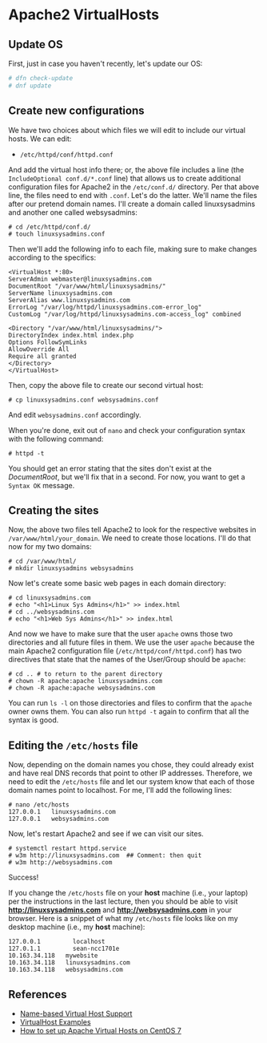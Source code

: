 # Apache2 VirtualHosts

## Update OS

First, just in case you haven't recently, let's update our OS:

```bash
# dfn check-update
# dnf update
```

## Create new configurations

We have two choices about which files we will edit to include our virtual
hosts. We can edit:

- ``/etc/httpd/conf/httpd.conf``

And add the virtual host info there; or, the above file includes a line (the
``IncludeOptional conf.d/*.conf`` line) that allows us to create additional
configuration files for Apache2 in the ``/etc/conf.d/`` directory. Per that
above line, the files need to end with ``.conf``. Let's do the latter. We'll
name the files after our pretend domain names. I'll create a domain called
linuxsysadmins and another one called websysadmins:

```
# cd /etc/httpd/conf.d/
# touch linuxsysadmins.conf
```

Then we'll add the following info to each file, making sure to make changes
according to the specifics:

```
<VirtualHost *:80>
ServerAdmin webmaster@linuxsysadmins.com
DocumentRoot "/var/www/html/linuxsysadmins/"
ServerName linuxsysadmins.com
ServerAlias www.linuxsysadmins.com
ErrorLog "/var/log/httpd/linuxsysadmins.com-error_log"
CustomLog "/var/log/httpd/linuxsysadmins.com-access_log" combined

<Directory "/var/www/html/linuxsysadmins/">
DirectoryIndex index.html index.php
Options FollowSymLinks
AllowOverride All
Require all granted
</Directory>
</VirtualHost>
```

Then, copy the above file to create our second virtual host:

```
# cp linuxsysadmins.conf websysadmins.conf
```

And edit ``websysadmins.conf`` accordingly.

When you're done, exit out of ``nano`` and check your configuration syntax with
the following command:

```
# httpd -t
```

You should get an error stating that the sites don't exist at the
*DocumentRoot*, but we'll fix that in a second. For now, you want to get a
``Syntax OK`` message.

## Creating the sites

Now, the above two files tell Apache2 to look for the respective websites in
``/var/www/html/your_domain``. We need to create those locations. I'll do that
now for my two domains:

```
# cd /var/www/html/
# mkdir linuxsysadmins websysadmins
```

Now let's create some basic web pages in each domain directory:

```
# cd linuxsysadmins.com
# echo "<h1>Linux Sys Admins</h1>" >> index.html
# cd ../websysadmins.com
# echo "<h1>Web Sys Admins</h1>" >> index.html
```

And now we have to make sure that the user ``apache`` owns those two
directories and all future files in them. We use the user ``apache`` because
the main Apache2 configuration file (``/etc/httpd/conf/httpd.conf``) has two
directives that state that the names of the User/Group should be ``apache``:

```
# cd .. # to return to the parent directory
# chown -R apache:apache linuxsysadmins.com
# chown -R apache:apache websysadmins.com
```

You can run ``ls -l`` on those directories and files to confirm that the
``apache`` owner owns them. You can also run ``httpd -t`` again to confirm that
all the syntax is good.

## Editing the ``/etc/hosts`` file

Now, depending on the domain names you chose, they could already exist and have
real DNS records that point to other IP addresses. Therefore, we need to edit
the ``/etc/hosts`` file and let our system know that each of those domain names
point to localhost. For me, I'll add the following lines:

```
# nano /etc/hosts
127.0.0.1   linuxsysadmins.com
127.0.0.1   websysadmins.com
```

Now, let's restart Apache2 and see if we can visit our sites.

```
# systemctl restart httpd.service
# w3m http://linuxsysadmins.com  ## Comment: then quit
# w3m http://websysadmins.com
```

Success!

If you change the ``/etc/hosts`` file on your **host** machine (i.e., your
laptop) per the instructions in the last lecture, then you should be able to
visit **http://linuxsysadmins.com** and **http://websysadmins.com** in your
browser. Here is a snippet of what my ``/etc/hosts`` file looks like on my
desktop machine (i.e., my **host** machine):

```
127.0.0.1	      localhost
127.0.1.1	      sean-ncc1701e
10.163.34.118   mywebsite
10.163.34.118   linuxsysadmins.com
10.163.34.118   websysadmins.com
```

## References

- [Name-based Virtual Host Support][1]
- [VirtualHost Examples][3]
- [How to set up Apache Virtual Hosts on CentOS 7][2]

[1]:https://httpd.apache.org/docs/2.2/vhosts/name-based.html
[2]:https://www.rosehosting.com/blog/apache-virtual-hosts-on-centos/
[3]:https://httpd.apache.org/docs/2.4/vhosts/examples.html

